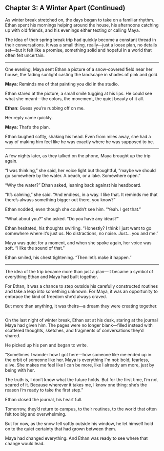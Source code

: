 ## Chapter 3: A Winter Apart (Continued)  

As winter break stretched on, the days began to take on a familiar rhythm. Ethan spent his mornings helping around the house, his afternoons catching up with old friends, and his evenings either texting or calling Maya.  

The idea of their spring break trip had quickly become a constant thread in their conversations. It was a small thing, really—just a loose plan, no details set—but it felt like a promise, something solid and hopeful in a world that often felt uncertain.  

---

One evening, Maya sent Ethan a picture of a snow-covered field near her house, the fading sunlight casting the landscape in shades of pink and gold.  

**Maya:** Reminds me of that painting you did in the studio.  

Ethan stared at the picture, a small smile tugging at his lips. He could see what she meant—the colors, the movement, the quiet beauty of it all.  

**Ethan:** Guess you’re rubbing off on me.  

Her reply came quickly.  

**Maya:** That’s the plan.  

Ethan laughed softly, shaking his head. Even from miles away, she had a way of making him feel like he was exactly where he was supposed to be.  

---

A few nights later, as they talked on the phone, Maya brought up the trip again.  

“I was thinking,” she said, her voice light but thoughtful, “maybe we should go somewhere by the water. A beach, or a lake. Somewhere open.”  

“Why the water?” Ethan asked, leaning back against his headboard.  

“It’s calming,” she said. “And endless, in a way. I like that. It reminds me that there’s always something bigger out there, you know?”  

Ethan nodded, even though she couldn’t see him. “Yeah. I get that.”  

“What about you?” she asked. “Do you have any ideas?”  

Ethan hesitated, his thoughts swirling. “Honestly? I think I just want to go somewhere where it’s just us. No distractions, no noise. Just… you and me.”  

Maya was quiet for a moment, and when she spoke again, her voice was soft. “I like the sound of that.”  

Ethan smiled, his chest tightening. “Then let’s make it happen.”  

---

The idea of the trip became more than just a plan—it became a symbol of everything Ethan and Maya had built together.  

For Ethan, it was a chance to step outside his carefully constructed routines and take a leap into something unknown. For Maya, it was an opportunity to embrace the kind of freedom she’d always craved.  

But more than anything, it was theirs—a dream they were creating together.  

---

On the last night of winter break, Ethan sat at his desk, staring at the journal Maya had given him. The pages were no longer blank—filled instead with scattered thoughts, sketches, and fragments of conversations they’d shared.  

He picked up his pen and began to write.  

“Sometimes I wonder how I got here—how someone like me ended up in the orbit of someone like her. Maya is everything I’m not: bold, fearless, alive. She makes me feel like I can be more, like I already am more, just by being with her.  

The truth is, I don’t know what the future holds. But for the first time, I’m not scared of it. Because wherever it takes me, I know one thing: she’s the reason I’m ready to take the first step.”  

Ethan closed the journal, his heart full.  

Tomorrow, they’d return to campus, to their routines, to the world that often felt too big and overwhelming.  

But for now, as the snow fell softly outside his window, he let himself hold on to the quiet certainty that had grown between them.  

Maya had changed everything. And Ethan was ready to see where that change would lead.  

